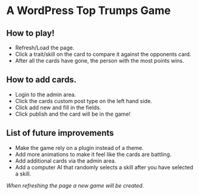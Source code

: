 # A WordPress Top Trumps Game

## How to play!

- Refresh/Load the page.
- Click a trait/skill on the card to compare it against the opponents card.
- After all the cards have gone, the person with the most points wins.

## How to add cards.

- Login to the admin area.
- Click the cards custom post type on the left hand side.
- Click add new and fill in the fields.
- Click publish and the card will be in the game!

## List of future improvements

- Make the game rely on a plugin instead of a theme.
- Add more animations to make it feel like the cards are battling.
- Add additional cards via the admin area.
- Add a computer AI that randomly selects a skill after you have selected a skill.

_When refreshing the page a new game will be created._
